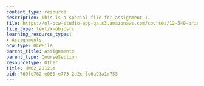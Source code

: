 ```yaml
---
content_type: resource
description: This is a special file for assignment 1.
file: https://ol-ocw-studio-app-qa.s3.amazonaws.com/courses/12-540-principles-of-the-global-positioning-system-spring-2012/769fe762e080e7732d2cfc6a93a1d753_HW02_2012.m
file_type: text/x-objcsrc
learning_resource_types:
- Assignments
ocw_type: OCWFile
parent_title: Assignments
parent_type: CourseSection
resourcetype: Other
title: HW02_2012.m
uid: 769fe762-e080-e773-2d2c-fc6a93a1d753
---
```

